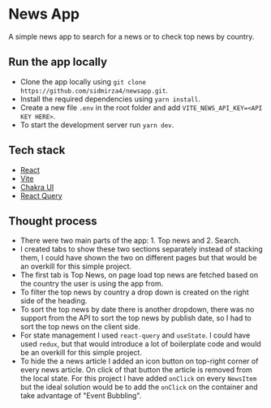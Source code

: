 # News App

A simple news app to search for a news or to check top news by country.

## Run the app locally

- Clone the app locally using `git clone https://github.com/sidmirza4/newsapp.git`.
- Install the required dependencies using `yarn install`.
- Create a new file `.env` in the root folder and add `VITE_NEWS_API_KEY=<API KEY HERE>`.
- To start the development server run `yarn dev`.

## Tech stack

- [React](https://reactjs.org/)
- [Vite](https://vitejs.dev/)
- [Chakra UI](https://chakra-ui.com/)
- [React Query](https://tanstack.com/query/v4/docs/overview)

## Thought process

- There were two main parts of the app: 1. Top news and 2. Search.
- I created tabs to show these two sections separately instead of stacking them, I could have shown the two on different pages but that would be an overkill for this simple project.
- The first tab is Top News, on page load top news are fetched based on the country the user is using the app from.
- To filter the top news by country a drop down is created on the right side of the heading.
- To sort the top news by date there is another dropdown, there was no support from the API to sort the top news by publish date, so I had to sort the top news on the client side.
- For state management I used `react-query` and `useState`. I could have used `redux`, but that would introduce a lot of boilerplate code and would be an overkill for this simple project.
- To hide the a news article I added an icon button on top-right corner of every news article. On click of that button the article is removed from the local state. For this project I have added `onClick` on every `NewsItem` but the ideal solution would be to add the `onClick` on the container and take advantage of "Event Bubbling".
